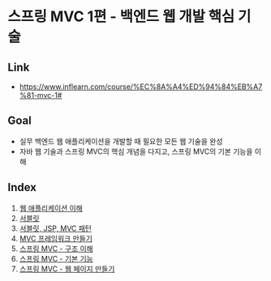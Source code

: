 # 스프링 MVC 1편 - 백엔드 웹 개발 핵심 기술
## Link
- https://www.inflearn.com/course/%EC%8A%A4%ED%94%84%EB%A7%81-mvc-1#
## Goal
- 실무 백엔드 웹 애플리케이션을 개발할 때 필요한 모든 웹 기술을 완성
- 자바 웹 기술과 스프링 MVC의 핵심 개념을 다지고, 스프링 MVC의 기본 기능을 이해
## Index
1. [웹 애플리케이션 이해](https://github.com/seonpilKim/Spring/tree/master/%5BInfleran%5D%20%EA%B9%80%EC%98%81%ED%95%9C/%5B%EC%B4%88%EA%B8%89~%EC%A4%91%EA%B8%89%5D%20%EC%8A%A4%ED%94%84%EB%A7%81%20%EC%99%84%EC%A0%84%20%EC%A0%95%EB%B3%B5/%EC%8A%A4%ED%94%84%EB%A7%81%20MVC%201%ED%8E%B8%20-%20%EB%B0%B1%EC%97%94%EB%93%9C%20%EC%9B%B9%20%EA%B0%9C%EB%B0%9C%20%ED%95%B5%EC%8B%AC%20%EA%B8%B0%EC%88%A0/%EC%9B%B9%20%EC%95%A0%ED%94%8C%EB%A6%AC%EC%BC%80%EC%9D%B4%EC%85%98%20%EC%9D%B4%ED%95%B4)
2. [서블릿](https://github.com/seonpilKim/Spring/tree/master/%5BInfleran%5D%20%EA%B9%80%EC%98%81%ED%95%9C/%5B%EC%B4%88%EA%B8%89~%EC%A4%91%EA%B8%89%5D%20%EC%8A%A4%ED%94%84%EB%A7%81%20%EC%99%84%EC%A0%84%20%EC%A0%95%EB%B3%B5/%EC%8A%A4%ED%94%84%EB%A7%81%20MVC%201%ED%8E%B8%20-%20%EB%B0%B1%EC%97%94%EB%93%9C%20%EC%9B%B9%20%EA%B0%9C%EB%B0%9C%20%ED%95%B5%EC%8B%AC%20%EA%B8%B0%EC%88%A0/%EC%84%9C%EB%B8%94%EB%A6%BF)
3. [서블릿, JSP, MVC 패턴](https://github.com/seonpilKim/Spring/tree/master/%5BInfleran%5D%20%EA%B9%80%EC%98%81%ED%95%9C/%5B%EC%B4%88%EA%B8%89~%EC%A4%91%EA%B8%89%5D%20%EC%8A%A4%ED%94%84%EB%A7%81%20%EC%99%84%EC%A0%84%20%EC%A0%95%EB%B3%B5/%EC%8A%A4%ED%94%84%EB%A7%81%20MVC%201%ED%8E%B8%20-%20%EB%B0%B1%EC%97%94%EB%93%9C%20%EC%9B%B9%20%EA%B0%9C%EB%B0%9C%20%ED%95%B5%EC%8B%AC%20%EA%B8%B0%EC%88%A0/%EC%84%9C%EB%B8%94%EB%A6%BF%2C%20JSP%2C%20MVC%20%ED%8C%A8%ED%84%B4)
4. [MVC 프레임워크 만들기](https://github.com/seonpilKim/Spring/tree/master/%5BInfleran%5D%20%EA%B9%80%EC%98%81%ED%95%9C/%5B%EC%B4%88%EA%B8%89~%EC%A4%91%EA%B8%89%5D%20%EC%8A%A4%ED%94%84%EB%A7%81%20%EC%99%84%EC%A0%84%20%EC%A0%95%EB%B3%B5/%EC%8A%A4%ED%94%84%EB%A7%81%20MVC%201%ED%8E%B8%20-%20%EB%B0%B1%EC%97%94%EB%93%9C%20%EC%9B%B9%20%EA%B0%9C%EB%B0%9C%20%ED%95%B5%EC%8B%AC%20%EA%B8%B0%EC%88%A0/MVC%20%ED%94%84%EB%A0%88%EC%9E%84%EC%9B%8C%ED%81%AC%20%EB%A7%8C%EB%93%A4%EA%B8%B0)
5. [스프링 MVC - 구조 이해](https://github.com/seonpilKim/Spring/tree/master/%5BInfleran%5D%20%EA%B9%80%EC%98%81%ED%95%9C/%5B%EC%B4%88%EA%B8%89~%EC%A4%91%EA%B8%89%5D%20%EC%8A%A4%ED%94%84%EB%A7%81%20%EC%99%84%EC%A0%84%20%EC%A0%95%EB%B3%B5/%EC%8A%A4%ED%94%84%EB%A7%81%20MVC%201%ED%8E%B8%20-%20%EB%B0%B1%EC%97%94%EB%93%9C%20%EC%9B%B9%20%EA%B0%9C%EB%B0%9C%20%ED%95%B5%EC%8B%AC%20%EA%B8%B0%EC%88%A0/%EC%8A%A4%ED%94%84%EB%A7%81%20MVC%20-%20%EA%B5%AC%EC%A1%B0%20%EC%9D%B4%ED%95%B4)
6. [스프링 MVC - 기본 기능](https://github.com/seonpilKim/Spring/tree/master/%5BInfleran%5D%20%EA%B9%80%EC%98%81%ED%95%9C/%5B%EC%B4%88%EA%B8%89~%EC%A4%91%EA%B8%89%5D%20%EC%8A%A4%ED%94%84%EB%A7%81%20%EC%99%84%EC%A0%84%20%EC%A0%95%EB%B3%B5/%EC%8A%A4%ED%94%84%EB%A7%81%20MVC%201%ED%8E%B8%20-%20%EB%B0%B1%EC%97%94%EB%93%9C%20%EC%9B%B9%20%EA%B0%9C%EB%B0%9C%20%ED%95%B5%EC%8B%AC%20%EA%B8%B0%EC%88%A0/%EC%8A%A4%ED%94%84%EB%A7%81%20MVC%20-%20%EA%B8%B0%EB%B3%B8%20%EA%B8%B0%EB%8A%A5)
7. [스프링 MVC - 웹 페이지 만들기](https://github.com/seonpilKim/Spring/tree/master/%5BInfleran%5D%20%EA%B9%80%EC%98%81%ED%95%9C/%5B%EC%B4%88%EA%B8%89~%EC%A4%91%EA%B8%89%5D%20%EC%8A%A4%ED%94%84%EB%A7%81%20%EC%99%84%EC%A0%84%20%EC%A0%95%EB%B3%B5/%EC%8A%A4%ED%94%84%EB%A7%81%20MVC%201%ED%8E%B8%20-%20%EB%B0%B1%EC%97%94%EB%93%9C%20%EC%9B%B9%20%EA%B0%9C%EB%B0%9C%20%ED%95%B5%EC%8B%AC%20%EA%B8%B0%EC%88%A0/%EC%8A%A4%ED%94%84%EB%A7%81%20MVC%20-%20%EC%9B%B9%20%ED%8E%98%EC%9D%B4%EC%A7%80%20%EB%A7%8C%EB%93%A4%EA%B8%B0)
